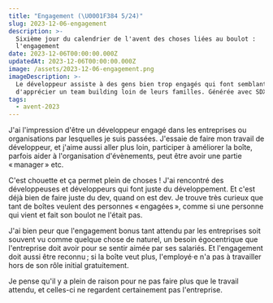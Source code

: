 ```yaml
---
title: "Engagement (\U0001F384 5/24)"
slug: 2023-12-06-engagement
description: >-
  Sixième jour du calendrier de l'avent des choses liées au boulot :
  l'engagement
date: 2023-12-06T00:00:00.000Z
updatedAt: 2023-12-06T00:00:00.000Z
image: /assets/2023-12-06-engagement.png
imageDescription: >-
  Le développeur assiste à des gens bien trop engagés qui font semblant
  d'apprécier un team building loin de leurs familles. Générée avec SDXL 1.0.
tags:
  - avent-2023
---
```


J'ai l'impression d'être un développeur engagé dans les entreprises ou organisations par lesquelles je suis passées. J'essaie de faire mon travail de développeur, et j'aime aussi aller plus loin, participer à améliorer la boîte, parfois aider à l'organisation d'évènements, peut être avoir une partie « manager » etc.

C'est chouette et ça permet plein de choses ! J'ai rencontré des développeuses et développeurs qui font juste du développement. Et c'est déjà bien de faire juste du dev, quand on est dev. Je trouve très curieux que tant de boîtes veulent des personnes « engagées », comme si une personne qui vient et fait son boulot ne l'était pas.

J'ai bien peur que l'engagement bonus tant attendu par les entreprises soit souvent vu comme quelque chose de naturel, un besoin égocentrique que l'entreprise doit avoir pour se sentir aimée par ses salariés. Et l'engagement doit aussi être reconnu ; si la boîte veut plus, l'employé·e n'a pas à travailler hors de son rôle initial gratuitement.

Je pense qu'il y a plein de raison pour ne pas faire plus que le travail attendu, et celles-ci ne regardent certainement pas l'entreprise.
